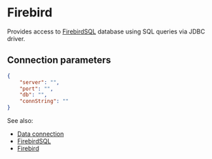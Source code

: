 <!-- TITLE: Firebird -->
<!-- SUBTITLE: -->

# Firebird

Provides access to [FirebirdSQL](https://firebirdsql.org/) database using SQL
queries via JDBC driver.

## Connection parameters

```json
{
    "server": "",
    "port": "",
    "db": "",
    "connString": ""
}
```

See also:

* [Data connection](../data-connection.md)
* [FirebirdSQL](https://firebirdsql.org/)
* [Firebird](https://en.wikipedia.org/wiki/Firebird)
